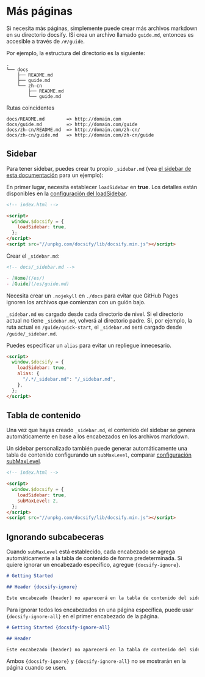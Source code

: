 # Más páginas

Si necesita más páginas, simplemente puede crear más archivos markdown en su directorio docsify. ISi crea un archivo llamado `guide.md`, entonces es accesible a través de `/#/guide`.

Por ejemplo, la estructura del directorio es la siguiente:

```text
.
└── docs
    ├── README.md
    ├── guide.md
    └── zh-cn
        ├── README.md
        └── guide.md
```

Rutas coincidentes

```text
docs/README.md        => http://domain.com
docs/guide.md         => http://domain.com/guide
docs/zh-cn/README.md  => http://domain.com/zh-cn/
docs/zh-cn/guide.md   => http://domain.com/zh-cn/guide
```

## Sidebar

Para tener sidebar, puedes crear tu propio `_sidebar.md` (vea [el sidebar de esta documentación](https://github.com/QingWei-Li/docsify/blob/master/docs/_sidebar.md) para un ejemplo):

En primer lugar, necesita establecer `loadSidebar` en **true**. Los detalles están disponibles en la [configuración del loadSidebar](/es/configuration.md#loadsidebar).

```html
<!-- index.html -->

<script>
  window.$docsify = {
    loadSidebar: true,
  };
</script>
<script src="//unpkg.com/docsify/lib/docsify.min.js"></script>
```

Crear el `_sidebar.md`:

```markdown
<!-- docs/_sidebar.md -->

- [Home](/es/)
- [Guide](/es/guide.md)
```

Necesita crear un `.nojekyll` en `./docs` para evitar que GitHub Pages ignoren los archivos que comienzan con un guión bajo.

`_sidebar.md` es cargado desde cada directorio de nivel. Si el directorio actual no tiene `_sidebar.md`, volverá al directorio padre. Si, por ejemplo, la ruta actual es `/guide/quick-start`, el `_sidebar.md` será cargado desde `/guide/_sidebar.md`.

Puedes especificar un `alias` para evitar un repliegue innecesario.

```html
<script>
  window.$docsify = {
    loadSidebar: true,
    alias: {
      "/.*/_sidebar.md": "/_sidebar.md",
    },
  };
</script>
```

## Tabla de contenido

Una vez que hayas creado `_sidebar.md`, el contenido del sidebar se genera automáticamente en base a los encabezados en los archivos markdown.

Un sidebar personalizado también puede generar automáticamente una tabla de contenido configurando un `subMaxLevel`, comparar [configuración subMaxLevel](/es/configuration.md#submaxlevel).

```html
<!-- index.html -->

<script>
  window.$docsify = {
    loadSidebar: true,
    subMaxLevel: 2,
  };
</script>
<script src="//unpkg.com/docsify/lib/docsify.min.js"></script>
```

## Ignorando subcabeceras

Cuando `subMaxLevel` está establecido, cada encabezado se agrega automáticamente a la tabla de contenido de forma predeterminada. Si quiere ignorar un encabezado específico, agregue `{docsify-ignore}`.

```markdown
# Getting Started

## Header {docsify-ignore}

Este encabezado (header) no aparecerá en la tabla de contenido del sidebar.
```

Para ignorar todos los encabezados en una página específica, puede usar `{docsify-ignore-all}` en el primer encabezado de la página.

```markdown
# Getting Started {docsify-ignore-all}

## Header

Este encabezado (header) no aparecerá en la tabla de contenido del sidebar.
```

Ambos `{docsify-ignore}` y `{docsify-ignore-all}` no se mostrarán en la página cuando se usen.
